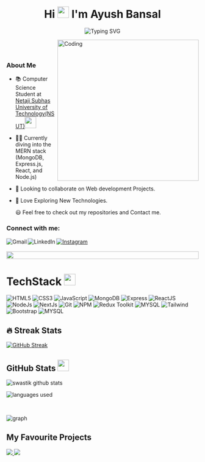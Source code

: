 
<h1 align="center">
  Hi <img src="https://media.giphy.com/media/hvRJCLFzcasrR4ia7z/giphy.gif" width="30"> I'm Ayush Bansal 
</h2>

<p align="center" display="block">
  <img src="https://readme-typing-svg.herokuapp.com/?size=30&duration=5001&vCenter=true&center=true&font=Fira+Code&pause=1000&color=FF6A00&width=700&lines=This+is+Ayush+Bansal+👨‍💻;+Full+Stack+Developer;🔭+Currently+working+on+MERN+stack;🌱+Currently+learning+DSA" alt="Typing SVG" />
</p>
<img align="right" alt="Coding" width="370" src="https://user-images.githubusercontent.com/74038190/229223263-cf2e4b07-2615-4f87-9c38-e37600f8381a.gif">
<br><br>

### About Me

- 📚 Computer Science Student at <a href="http://nsut.ac.in/">Netaji Subhas University of Technology(NSUT)</a><img src="https://media.giphy.com/media/fYSnHlufseco8Fh93Z/giphy.gif" width="30">
- 👩‍💻 Currently diving into the MERN stack (MongoDB, Express.js, React, and Node.js)
- 🔭 Looking to collaborate on Web development Projects.
- 🌱 Love Exploring New Technologies.

  😃 Feel free to check out my repositories and Contact me.


<h3 align="left">Connect with me:</h3>
<a href="mailto:ayushbansal162@gmail.com" target="_blank"><img src="https://img.shields.io/badge/Gmail-DA100B?style=for-the-badge&logo=gmail&logoColor=white" alt="Gmail" align="left"/></a> 
<a href="www.linkedin.com/in/ayushbansal111" target="_blank"><img src="https://img.shields.io/badge/LinkedIn-223189?style=for-the-badge&logo=linkedin&logoColor=white" alt="LinkedIn" align="left"/></a>
 <a href="https://instagram.com/ayush_bansal13" target="_blank">
  <img src="https://img.shields.io/badge/Instagram-fe4164?style=for-the-badge&logo=instagram&logoColor=white" alt="Instagram" />
 </a> 
<br />
<br />
<img src="https://i.imgur.com/dBaSKWF.gif" height="20" width="100%">

# TechStack <img src = "https://media2.giphy.com/media/QssGEmpkyEOhBCb7e1/giphy.gif?cid=ecf05e47a0n3gi1bfqntqmob8g9aid1oyj2wr3ds3mg700bl&rid=giphy.gif" width = 30px>

<p>
<img src="https://img.shields.io/badge/HTML5-ED9526?style=for-the-badge&logo=html5&logoColor=white" alt="HTML5" />
<img src="https://img.shields.io/badge/CSS3-1672EC?style=for-the-badge&logo=css3&logoColor=white" alt="CSS3" />
<img src="https://img.shields.io/badge/JavaScript-F0D042?style=for-the-badge&logo=javascript&logoColor=black" alt="JavaScript" />
<img src="https://img.shields.io/badge/MongoDB-%234DB33D.svg?style=for-the-badge&logo=mongodb&logoColor=white" alt="MongoDB" />
<img src="https://img.shields.io/badge/Express.js-%23000000.svg?style=for-the-badge&logo=express&logoColor=white" alt="Express" />
<img src="https://img.shields.io/badge/React-20232A?style=for-the-badge&logo=react&logoColor=61DAFB" alt="ReactJS" />
<img src="https://img.shields.io/badge/Node.js-%23339933.svg?style=for-the-badge&logo=node.js&logoColor=white" alt="NodeJs" />
<img src="https://img.shields.io/badge/next.js-000000?style=for-the-badge&logo=nextdotjs&logoColor=white" alt="NextJs" />
<img src="https://img.shields.io/badge/Git-DA100B?style=for-the-badge&logo=git&logoColor=white" alt="Git" /> 
<img src="https://img.shields.io/badge/NPM-%23000000.svg?style=for-the-badge&logo=npm&logoColor=white" alt="NPM" />
<img src="https://img.shields.io/badge/Redux-593D88?style=for-the-badge&logo=redux&logoColor=white" alt="Redux Toolkit" />
<img src="https://img.shields.io/badge/MySQL-%2300758F.svg?style=for-the-badge&logo=mysql&logoColor=white" alt="MYSQL" />
<img src="https://img.shields.io/badge/Tailwind_CSS-092749?style=for-the-badge&logo=tailwindcss&logoColor=06B6D4&labelColor=000000" alt="Tailwind" />
<img src="https://img.shields.io/badge/Bootstrap-563D7C?style=for-the-badge&logo=bootstrap&logoColor=white" alt="Bootstrap" />
<img src="https://img.shields.io/badge/MySQL-%2300758F.svg?style=for-the-badge&logo=mysql&logoColor=white" alt="MYSQL" />
  
</p>


## 🔥 Streak Stats

[![GitHub Streak](https://github-readme-streak-stats.herokuapp.com?user=priyanshu1101&theme=elegant&sideNums=FFFFFF&currStreakNum=FFFFFF&fire=FF6A00&ring=FF6A00&background=000000&border=FF6A00&currStreakLabel=FFFFFF&sideLabels=FFFFFF&stroke=FFFF00&dates=FFFF00&border_radius=4.7&date_format=j%20M%5B%20Y%5D)](https://git.io/streak-stats)

## GitHub Stats <img src="https://media.giphy.com/media/iY8CRBdQXODJSCERIr/giphy.gif" width="30" height="30" style="margin-right: 10px;" />


<p>&nbsp;<img align="left" src="https://github-readme-stats.vercel.app/api?username=priyanshu1101&show_icons=true&theme=codeSTACKr&border_color=FF6A00&bg_color=000" alt="swastik github stats" /></p>

<p><img align="center" src="https://github-readme-stats.vercel.app/api/top-langs/?username=priyanshu1101&show_icons=true&theme=codeSTACKr&layout=compact&border_color=FF6A00&bg_color=000" alt="languages used" /></p>

<br />

<p><img src="http://github-profile-summary-cards.vercel.app/api/cards/profile-details?username=priyanshu1101&theme=2077" alt="graph" /></p>

## My Favourite Projects

<a href="https://github.com/priyanshu1101/E_Commerce_Website">
  <img src="https://github-readme-stats.vercel.app/api/pin/?username=priyanshu1101&repo=E_Commerce_Website&show_icons=true&theme=codeSTACKr&show_owner=true&border_color=ff6a00" />
</a>
<a href="https://github.com/priyanshu1101/Social-Media-Application-Mern-Stack-">
  <img src="https://github-readme-stats.vercel.app/api/pin/?username=priyanshu1101&repo=Social-Media-Application-Mern-Stack-&show_icons=true&theme=codeSTACKr&show_owner=true&border_color=ff6a00" />
</a>

